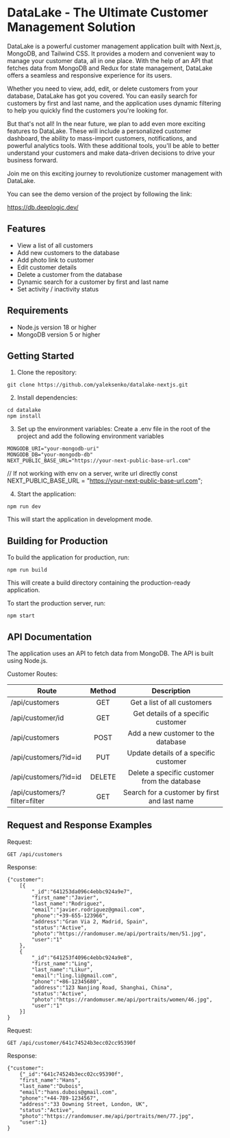 # DataLake - The Ultimate Customer Management Solution

DataLake is a powerful customer management application built with Next.js, MongoDB, and Tailwind CSS. It provides a modern and convenient way to manage your customer data, all in one place. With the help of an API that fetches data from MongoDB and Redux for state management, DataLake offers a seamless and responsive experience for its users.

Whether you need to view, add, edit, or delete customers from your database, DataLake has got you covered. You can easily search for customers by first and last name, and the application uses dynamic filtering to help you quickly find the customers you're looking for.

But that's not all! In the near future, we plan to add even more exciting features to DataLake. These will include a personalized customer dashboard, the ability to mass-import customers, notifications, and powerful analytics tools. With these additional tools, you'll be able to better understand your customers and make data-driven decisions to drive your business forward.

Join me on this exciting journey to revolutionize customer management with DataLake.

You can see the demo version of the project by following the link:

https://db.deeplogic.dev/


## Features
- View a list of all customers
- Add new customers to the database
- Add photo link to customer
- Edit customer details
- Delete a customer from the database
- Dynamic search for a customer by first and last name
- Set activity / inactivity status

## Requirements
- Node.js version 18 or higher
- MongoDB version 5 or higher

## Getting Started
1. Clone the repository:

```
git clone https://github.com/yaleksenko/datalake-nextjs.git
```

2. Install dependencies:

```
cd datalake
npm install
```

3. Set up the environment variables:
Create a .env file in the root of the project and add the following environment variables

```
MONGODB_URI="your-mongodb-uri"
MONGODB_DB="your-mongodb-db"
NEXT_PUBLIC_BASE_URL="https://your-next-public-base-url.com"
```

// If not working with env on a server, write url directly
const NEXT_PUBLIC_BASE_URL = "https://your-next-public-base-url.com";

4. Start the application:

```
npm run dev
```

This will start the application in development mode.

## Building for Production
To build the application for production, run:

```
npm run build
```

This will create a build directory containing the production-ready application.

To start the production server, run:

```
npm start
````

## API Documentation
The application uses an API to fetch data from MongoDB. The API is built using Node.js.

Customer Routes:

| Route                         | Method | Description                                            |
| ------------------------------|:------:|:------------------------------------------------------:|
| /api/customers                | GET    | Get a list of all customers                            |
| /api/customer/id              | GET    | Get details of a specific customer                     |
| /api/customers                | POST   | Add a new customer to the database                     |
| /api/customers/?id=id         | PUT    | Update details of a specific customer                  |
| /api/customers/?id=id         | DELETE | Delete a specific customer from the database           |
| /api/customers/?filter=filter | GET    | Search for a customer by first and last name           |

                             

## Request and Response Examples

Request:

```
GET /api/customers
````

Response:
```
{"customer":
    [{
        "_id":"641253da096c4ebbc924a9e7",
        "first_name":"Javier",
        "last_name":"Rodriguez",
        "email":"javier.rodriguez@gmail.com",
        "phone":"+39-655-123966",
        "address":"Gran Via 2, Madrid, Spain",
        "status":"Active",
        "photo":"https://randomuser.me/api/portraits/men/51.jpg",
        "user":"1"
    },
    {
        "_id":"641253f4096c4ebbc924a9e8",
        "first_name":"Ling",
        "last_name":"Likur",
        "email":"ling.li@gmail.com",
        "phone":"+86-12345680",
        "address":"123 Nanjing Road, Shanghai, China",
        "status":"Active",
        "photo":"https://randomuser.me/api/portraits/women/46.jpg",
        "user":"1"
    }]
}
```


Request:

```
GET /api/customer/641c74524b3ecc02cc95390f
```

Response:

```
{"customer":
    {"_id":"641c74524b3ecc02cc95390f",
    "first_name":"Hans",
    "last_name":"Dubois",
    "email":"hans.dubois@gmail.com",
    "phone":"+44-789-1234567",
    "address":"33 Downing Street, London, UK",
    "status":"Active",
    "photo":"https://randomuser.me/api/portraits/men/77.jpg",
    "user":1}
}
```

